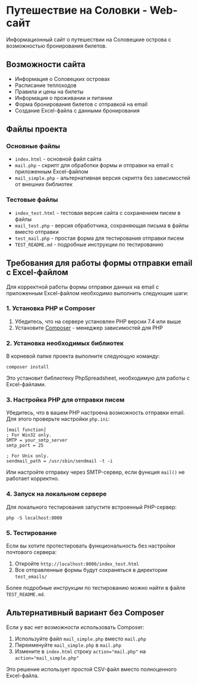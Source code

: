 # Путешествие на Соловки - Web-сайт

Информационный сайт о путешествии на Соловецкие острова с возможностью бронирования билетов.

## Возможности сайта

- Информация о Соловецких островах
- Расписание теплоходов
- Правила и цены на билеты
- Информация о проживании и питании
- Форма бронирования билетов с отправкой на email
- Создание Excel-файла с данными бронирования

## Файлы проекта

### Основные файлы
- `index.html` - основной файл сайта
- `mail.php` - скрипт для обработки формы и отправки на email с приложенным Excel-файлом
- `mail_simple.php` - альтернативная версия скрипта без зависимостей от внешних библиотек

### Тестовые файлы
- `index_test.html` - тестовая версия сайта с сохранением писем в файлы
- `mail_test.php` - версия обработчика, сохраняющая письма в файлы вместо отправки
- `test_mail.php` - простая форма для тестирования отправки писем
- `TEST_README.md` - подробные инструкции по тестированию

## Требования для работы формы отправки email с Excel-файлом

Для корректной работы формы отправки данных на email с приложенным Excel-файлом необходимо выполнить следующие шаги:

### 1. Установка PHP и Composer

1. Убедитесь, что на сервере установлен PHP версии 7.4 или выше
2. Установите [Composer](https://getcomposer.org/download/) - менеджер зависимостей для PHP

### 2. Установка необходимых библиотек

В корневой папке проекта выполните следующую команду:

```
composer install
```

Это установит библиотеку PhpSpreadsheet, необходимую для работы с Excel-файлами.

### 3. Настройка PHP для отправки писем

Убедитесь, что в вашем PHP настроена возможность отправки email. Для этого проверьте настройки `php.ini`:

```
[mail function]
; For Win32 only.
SMTP = your_smtp_server
smtp_port = 25

; For Unix only.
sendmail_path = /usr/sbin/sendmail -t -i
```

Или настройте отправку через SMTP-сервер, если функция `mail()` не работает корректно.

### 4. Запуск на локальном сервере

Для локального тестирования запустите встроенный PHP-сервер:

```
php -S localhost:8000
```

### 5. Тестирование

Если вы хотите протестировать функциональность без настройки почтового сервера:

1. Откройте `http://localhost:8000/index_test.html` 
2. Все отправленные формы будут сохраняться в директории `test_emails/`

Более подробные инструкции по тестированию можно найти в файле `TEST_README.md`.

## Альтернативный вариант без Composer

Если у вас нет возможности использовать Composer:

1. Используйте файл `mail_simple.php` вместо `mail.php`
2. Переименуйте `mail_simple.php` в `mail.php`
3. Измените в `index.html` строку `action="mail.php"` на `action="mail_simple.php"`

Это решение использует простой CSV-файл вместо полноценного Excel-файла.
